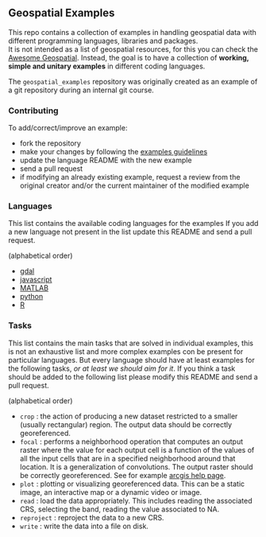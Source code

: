 ## Geospatial Examples  

This repo contains a collection of examples in handling 
geospatial data with different programming languages,
libraries and packages.  
It is not intended as a list of geospatial resources, 
for this you can check the 
[Awesome Geospatial](https://github.com/sacridini/Awesome-Geospatial#r).
Instead, the goal is to have a collection of 
**working, simple and unitary examples** in different 
coding languages. 

The `geospatial_examples` repository was originally 
created as an example of a git repository during an 
internal git course.

### Contributing  

To add/correct/improve an example: 

* fork the repository 
* make your changes by following the [examples guidelines](code/README.md)
* update the language README with the new example 
* send a pull request
* if modifying an already existing example, request a 
  review from the original creator 
  and/or the current maintainer of the modified example 

### Languages 

This list contains the available coding languages for the examples
If you add a new language not present in the list update this README 
and send a pull request. 

(alphabetical order)

- [gdal](code/gdal)
- [javascript](code/javascript) 
- [MATLAB](code/MATLAB)
- [python](code/python) 
- [R](code/R)  

### Tasks 

This list contains the main tasks that are solved in individual examples, 
this is not an exhaustive list and more complex examples con be present for 
particular languages. 
But every language should have at least examples for the following 
tasks, _or at least we should aim for it_. 
If you think a task should be added to the following list please 
modify this README and send a pull request. 

(alphabetical order) 

- `crop` :  the action of producing a new dataset restricted to a smaller (usually rectangular)
            region. The output data should be correctly georeferenced.  
- `focal` : performs a neighborhood operation that computes an output raster where the value for each output cell is a function of the values of all the input cells that are in a specified neighborhood around that location. It is a generalization of convolutions. The output raster should be correctly 
georeferenced. See for example [arcgis help page](https://desktop.arcgis.com/en/arcmap/10.3/tools/spatial-analyst-toolbox/how-focal-statistics-works.htm). 
- `plot`  : plotting or visualizing georeferenced data. This can be a static image, an interactive 
            map or a dynamic video or image.  
- `read`  : load the data appropriately. This includes reading the associated CRS, selecting the band,
            reading the value associated to NA.  
- `reproject` : reproject the data to a new CRS.  
- `write` : write the data into a file on disk. 

